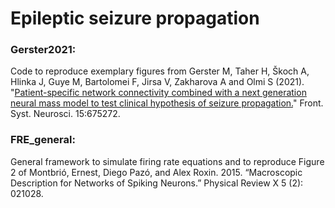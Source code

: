 # Epileptic seizure propagation

### Gerster2021:
 Code to reproduce exemplary figures from Gerster M, Taher H, Škoch A, Hlinka J, Guye M, Bartolomei F, Jirsa V, Zakharova A and Olmi S (2021). "[Patient-specific network connectivity combined with a next generation neural mass model to test clinical hypothesis of seizure propagation.](https://doi.org/10.3389/fnsys.2021.675272)" Front. Syst. Neurosci. 15:675272.
 
 ### FRE_general:
 General framework to simulate firing rate equations and to reproduce Figure 2 of Montbrió, Ernest, Diego Pazó, and Alex Roxin. 2015. “Macroscopic Description for Networks of Spiking Neurons.” Physical Review X 5 (2): 021028.
